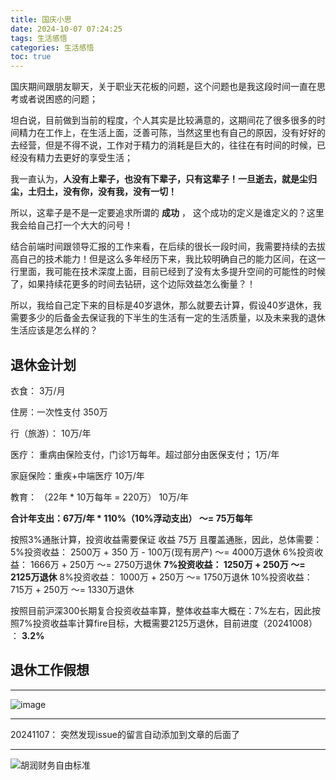 ```yaml
---
title: 国庆小思
date: 2024-10-07 07:24:25
tags: 生活感悟
categories: 生活感悟
toc: true
---
```

国庆期间跟朋友聊天，关于职业天花板的问题，这个问题也是我这段时间一直在思考或者说困惑的问题；

坦白说，目前做到当前的程度，个人其实是比较满意的，这期间花了很多很多的时间精力在工作上，在生活上面，泛善可陈，当然这里也有自己的原因，没有好好的去经营，但是不得不说，工作对于精力的消耗是巨大的，往往在有时间的时候，已经没有精力去更好的享受生活；



我一直认为，**人没有上辈子，也没有下辈子，只有这辈子！一旦逝去，就是尘归尘，土归土，没有你，没有我，没有一切！**

所以，这辈子是不是一定要追求所谓的 **成功** ， 这个成功的定义是谁定义的？这里我会给自己打一个大大的问号！

<!-- more -->


结合前端时间跟领导汇报的工作来看，在后续的很长一段时间，我需要持续的去拔高自己的技术能力！但是这么多年经历下来，我比较明确自己的能力区间，在这一行里面，我可能在技术深度上面，目前已经到了没有太多提升空间的可能性的时候了，如果持续花更多的时间去钻研，这个边际效益怎么衡量？！



所以，我给自己定下来的目标是40岁退休，那么就要去计算，假设40岁退休，我需要多少的后备金去保证我的下半生的生活有一定的生活质量，以及未来我的退休生活应该是怎么样的？



## 退休金计划

衣食：
3万/月

住房：一次性支付
350万

行（旅游）：
10万/年

医疗： 重病由保险支付，门诊1万每年。超过部分由医保支付；
1万/年

家庭保险：重疾+中端医疗
10万/年

教育： （22年 * 10万每年  = 220万）
10万/年

**合计年支出：67万/年 * 110%（10%浮动支出） ～= 75万每年**

按照3%通胀计算，投资收益需要保证 收益 75万 且覆盖通胀，因此，总体需要：
5%投资收益： 2500万 + 350 万 - 100万(现有房产) ～= 4000万退休
6%投资收益： 1666万 + 250万 ～= 2750万退休
**7%投资收益：  1250万 + 250万 ～= 2125万退休**
8%投资收益： 1000万 + 250万 ～= 1750万退休
10%投资收益：715万 + 250万 ～= 1330万退休

按照目前沪深300长期复合投资收益率算，整体收益率大概在：7%左右，因此按照7%投资收益率计算fire目标，大概需要2125万退休，目前进度（20241008） ： **3.2%**


## 退休工作假想



---

![image](https://github.com/user-attachments/assets/64aa4046-a82e-4054-b7d8-2e15743b954c)


---

20241107： 突然发现issue的留言自动添加到文章的后面了

---

![胡润财务自由标准](https://github.com/user-attachments/assets/f2018e17-b29b-4959-966d-d38e06d9d4ac)
